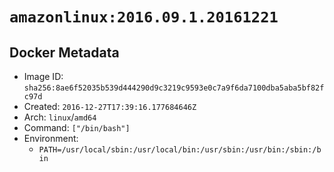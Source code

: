# `amazonlinux:2016.09.1.20161221`

## Docker Metadata

- Image ID: `sha256:8ae6f52035b539d444290d9c3219c9593e0c7a9f6da7100dba5aba5bf82fc97d`
- Created: `2016-12-27T17:39:16.177684646Z`
- Arch: `linux`/`amd64`
- Command: `["/bin/bash"]`
- Environment:
  - `PATH=/usr/local/sbin:/usr/local/bin:/usr/sbin:/usr/bin:/sbin:/bin`
